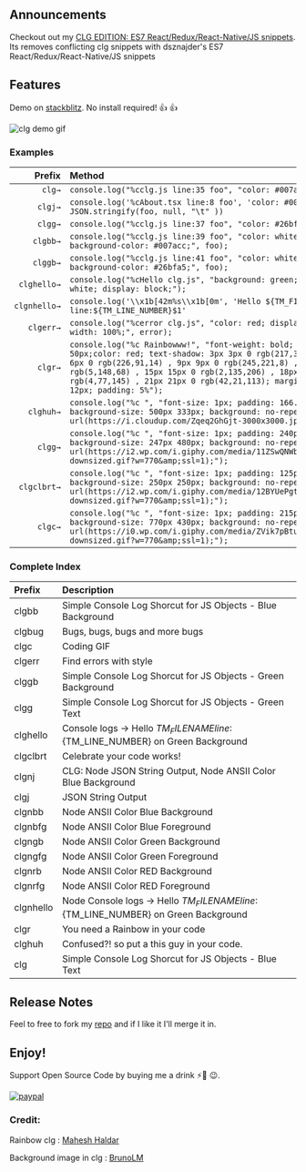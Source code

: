 ## Announcements

Checkout out my [CLG EDITION: ES7 React/Redux/React-Native/JS snippets](https://marketplace.visualstudio.com/items?itemName=alexkev.clg-edition-es7-react-js-snippets). Its removes conflicting clg snippets with dsznajder's ES7 React/Redux/React-Native/JS snippets

## Features

Demo on [stackblitz](https://stackblitz.com/edit/clg?embed=1&file=index.ts&hideExplorer=1&hideNavigation=1&view=editor "a live demo of the clg snippets"). No install required! 👍 👍

![clg demo gif](images/clg.gif)

### Examples

|      Prefix | Method                                                                                                                                                                                                                                                                                                                            |
| ----------: | :-------------------------------------------------------------------------------------------------------------------------------------------------------------------------------------------------------------------------------------------------------------------------------------------------------------------------------- |
|      `clg→` | `console.log("%cclg.js line:35 foo", "color: #007acc;", foo);`                                                                                                                                                                                                                                                                    |
|      `clgj→` | `console.log('%cAbout.tsx line:8 foo', 'color: #007acc;', JSON.stringify(foo, null, "\t" ))`                                                                                                                                                                                                                                                                    |
|     `clgg→` | `console.log("%cclg.js line:37 foo", "color: #26bfa5;", foo);`                                                                                                                                                                                                                                                                    |
|    `clgbb→` | `console.log("%cclg.js line:39 foo", "color: white; background-color: #007acc;", foo);`                                                                                                                                                                                                                                           |
|    `clggb→` | `console.log("%cclg.js line:41 foo", "color: white; background-color: #26bfa5;", foo);`                                                                                                                                                                                                                                           |
| `clghello→` | `console.log("%cHello clg.js", "background: green; color: white; display: block;");`                                                                                                                                                                                                                                              |
| `clgnhello→` | `console.log('\\x1b[42m%s\\x1b[0m', 'Hello ${TM_FILENAME} line:${TM_LINE_NUMBER}$1'`                                                                                                                                                                                                                                              |
|   `clgerr→` | `console.log("%cerror clg.js", "color: red; display: block; width: 100%;", error);`                                                                                                                                                                                                                                               |
|     `clgr→` | `console.log("%c Rainbowww!", "font-weight: bold; font-size: 50px;color: red; text-shadow: 3px 3px 0 rgb(217,31,38) , 6px 6px 0 rgb(226,91,14) , 9px 9px 0 rgb(245,221,8) , 12px 12px 0 rgb(5,148,68) , 15px 15px 0 rgb(2,135,206) , 18px 18px 0 rgb(4,77,145) , 21px 21px 0 rgb(42,21,113); margin-bottom: 12px; padding: 5%");` |
|   `clghuh→` | `console.log("%c ", "font-size: 1px; padding: 166.5px 250px; background-size: 500px 333px; background: no-repeat url(https://i.cloudup.com/Zqeq2GhGjt-3000x3000.jpeg);");`                                                                                                                                                        |
|     `clgg→` | `console.log("%c ", "font-size: 1px; padding: 240px 123.5px; background-size: 247px 480px; background: no-repeat url(https://i2.wp.com/i.giphy.com/media/11ZSwQNWba4YF2/giphy-downsized.gif?w=770&amp;ssl=1);");`                                                                                                                 |
| `clgclbrt→` | `console.log("%c ", "font-size: 1px; padding: 125px 125px; background-size: 250px 250px; background: no-repeat url(https://i2.wp.com/i.giphy.com/media/12BYUePgtn7sis/giphy-downsized.gif?w=770&amp;ssl=1);");`                                                                                                                   |
|     `clgc→` | `console.log("%c ", "font-size: 1px; padding: 215px 385px; background-size: 770px 430px; background: no-repeat url(https://i0.wp.com/i.giphy.com/media/ZVik7pBtu9dNS/giphy-downsized.gif?w=770&amp;ssl=1);");`                                                                                                                    |
### Complete Index

| Prefix | Description | 
| :---- | :------- | 
| clgbb | Simple Console Log Shorcut for JS Objects - Blue Background | 
| clgbug | Bugs, bugs, bugs and more bugs | 
| clgc | Coding GIF | 
| clgerr | Find errors with style | 
| clggb | Simple Console Log Shorcut for JS Objects - Green Background | 
| clgg | Simple Console Log Shorcut for JS Objects - Green Text | 
| clghello | Console logs ->  Hello ${TM_FILENAME} line:${TM_LINE_NUMBER} on Green Background | 
| clgclbrt | Celebrate your code works! | 
| clgnj | CLG: Node JSON String Output, Node ANSII Color Blue Background | 
| clgj | JSON String Output | 
| clgnbb | Node ANSII Color Blue Background | 
| clgnbfg | Node ANSII Color Blue Foreground | 
| clgngb | Node ANSII Color Green Background | 
| clgngfg | Node ANSII Color Green Foreground | 
| clgnrb | Node ANSII Color RED Background | 
| clgnrfg | Node ANSII Color RED Foreground | 
| clgnhello | Node Console logs ->  Hello ${TM_FILENAME} line:${TM_LINE_NUMBER} on Green Background | 
| clgr | You need a Rainbow in your code | 
| clghuh | Confused?! so put a this guy in your code. | 
| clg | Simple Console Log Shorcut for JS Objects - Blue Text | 
  
  
## Release Notes
Feel to free to fork my [repo](https://github.com/alexkev/clg) and if I like it I'll merge it in.

## Enjoy!

Support Open Source Code by buying me a drink ⚡🥤 😉.

[![paypal](https://www.paypalobjects.com/en_US/i/btn/btn_donateCC_LG.gif)](https://www.paypal.com/cgi-bin/webscr?cmd=_donations&business=axel720%40gmail.com&currency_code=USD&source=url)

### Credit:

Rainbow clg : [Mahesh Haldar](https://hackernoon.com/styling-logs-in-browser-console-2ec0807dc91a)

Background image in clg : [BrunoLM](https://stackoverflow.com/questions/26283936/stylized-console-logging)
